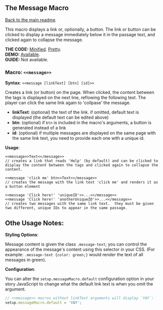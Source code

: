 ## The Message Macro

[Back to the main readme](./README.md).

This macro displays a link or, optionally, a button. The link or button can be clicked to display a message immediately below it in the passage text, and clicked again to collapse the message. 

**THE CODE:** [Minified](https://github.com/ChapelR/custom-macros-for-sugarcube-2/blob/master/scripts/minified/message-macro.min.js). [Pretty](https://github.com/ChapelR/custom-macros-for-sugarcube-2/blob/master/scripts/message-macro.js).  
**DEMO:** [Available](http://macros.twinelab.net/demo?macro=message).  
**GUIDE:** Not available.

### Macro: `<<message>>`

**Syntax**: `<<message [linkText] [btn] [id]>>`

Creates a link (or button) on the page.  When clicked, the content between the tags is displayed on the next line, reflowing the following text.  The player can click the same link again to 'collpase' the message.

* **linkText**: (optional) the text of the link.  if omitted, default text is displayed (the default text can be edited above)
* **btn**: (optional) if `btn` is included in the macro's arguments, a button is generated instead of a link
* **id**: (optional) if multiple messages are displayed on the same page with the same link text, you need to provide each one with a unique id.

**Usage**:
```
<<message>>Text<</message>>
// creates a link that reads 'Help' (by default) and can be clicked to display the content between the tags and clicked again to collapse the content.

<<message 'click me' btn>>Text<</message>>
// creates the message with the link text 'click me' and renders it as a button element

<<message 'Click here!' 'uniqueID'>>...<</message>>
<<message 'Click here!' 'anotherUniqueID'>>...<</message>>
// creates two messages with the same link text.  they must be given two different, unique IDs to appear in the same passage.
```

## Othe Usage Notes:

**Styling Options**:

Message content is given the class `.message-text`; you can control the appearance of the message's content using this selector in your CSS. (For example: `.message-text {color: green;}` would render the text of all messages in green).

**Configuration**:

You can alter the `setup.messageMacro.default` configuration option in your story JavaScript to change what the default link text is when you omit the argument.

```javascript
// <<message>> macros without linkText arguments will display `YAY`:
setup.messageMacro.default = 'YAY';
```